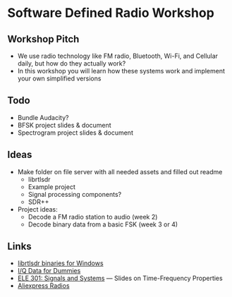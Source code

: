 # Software Defined Radio Workshop

## Workshop Pitch

- We use radio technology like FM radio, Bluetooth, Wi-Fi, and Cellular daily, but how do they actually work?
- In this workshop you will learn how these systems work and implement your own simplified versions

## Todo

- Bundle Audacity?
- BFSK project slides & document
- Spectrogram project slides & document

## Ideas

- Make folder on file server with all needed assets and filled out readme
  - librtlsdr
  - Example project
  - Signal processing components?
  - SDR++
- Project ideas:
  - Decode a FM radio station to audio (week 2)
  - Decode binary data from a basic FSK (week 3 or 4)

## Links

- [librtlsdr binaries for Windows](https://ftp.osmocom.org/binaries/windows/rtl-sdr/)
- [I/Q Data for Dummies](http://whiteboard.ping.se/SDR/IQ)
- [ELE 301: Signals and Systems](https://www.princeton.edu/~cuff/ele301/files/lecture8_2.pdf) &mdash; Slides on Time-Frequency Properties
- [Aliexpress Radios](https://www.aliexpress.us/item/3256805615967211.html?pvid=4ecbce2d-8b05-4c66-8c7f-75855350fbc3&_t=gps-id%3ApcDetailTopMoreOtherSeller%2Cscm-url%3A1007.40050.354490.0%2Cpvid%3A4ecbce2d-8b05-4c66-8c7f-75855350fbc3%2Ctpp_buckets%3A668%232846%238114%231999&pdp_ext_f=%7B%22order%22%3A%2241%22%2C%22eval%22%3A%221%22%2C%22sceneId%22%3A%2230050%22%7D&pdp_npi=4%40dis!USD!19.35!9.68!!!140.72!70.36!%402101d9ee17394913408098168e7c24!12000034402210148!rec!US!!ABXZ&utparam-url=scene%3ApcDetailTopMoreOtherSeller%7Cquery_from%3A#nav-moretolove)
